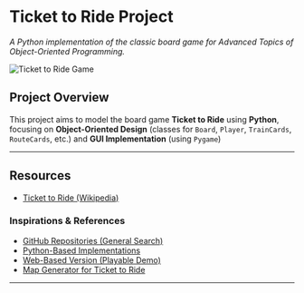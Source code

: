 # **Ticket to Ride Project**  
*A Python implementation of the classic board game for Advanced Topics of Object-Oriented Programming.*  

![Ticket to Ride Game](https://upload.wikimedia.org/wikipedia/en/9/92/Ticket_to_Ride_Board_Game_Box_EN.jpg)  

## **Project Overview**  
This project aims to model the board game **Ticket to Ride** using **Python**, focusing on **Object-Oriented Design** (classes for `Board`, `Player`, `TrainCards`, `RouteCards`, etc.) and **GUI Implementation** (using `Pygame`)  

---

## **Resources**  
- [Ticket to Ride (Wikipedia)](https://en.wikipedia.org/wiki/Ticket_to_Ride_(board_game))  

### **Inspirations & References**  
- [GitHub Repositories (General Search)](https://github.com/search?q=ticket+to+ride&type=repositories)  
- [Python-Based Implementations](https://github.com/search?q=ticket+to+ride+language%3APython&type=repositories&p=3&l=Python)  
- [Web-Based Version (Playable Demo)](https://ticket-to-ride.onrender.com/)  
- [Map Generator for Ticket to Ride](https://github.com/simulatedScience/Ticket-to-Ride_Map-Generator)  

---
